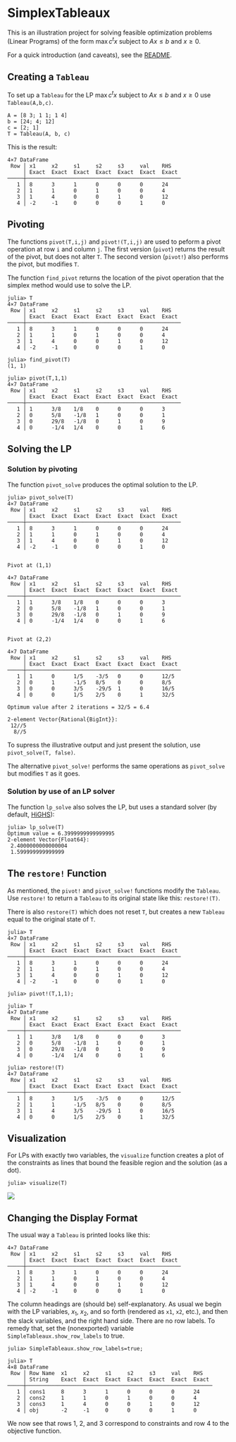 # SimplexTableaux

This is an illustration project for solving 
feasible optimization problems (Linear Programs) of the form 
$\max c^t x$ subject to $Ax ≤ b$ and $x \ge 0$.

For a quick introduction (and caveats), see the 
[README](https://github.com/scheinerman/SimpleTableaux.jl/blob/main/README.md).

## Creating a `Tableau`

To set up a `Tableau` for the LP $\max c^t x$ subject to $Ax ≤ b$ and $x \ge 0$ use `Tableau(A,b,c)`. 

```
A = [8 3; 1 1; 1 4]
b = [24; 4; 12]
c = [2; 1]
T = Tableau(A, b, c)
```
This is the result:
```
4×7 DataFrame
 Row │ x1     x2     s1     s2     s3     val    RHS   
     │ Exact  Exact  Exact  Exact  Exact  Exact  Exact 
─────┼─────────────────────────────────────────────────
   1 │ 8      3      1      0      0      0      24
   2 │ 1      1      0      1      0      0      4
   3 │ 1      4      0      0      1      0      12
   4 │ -2     -1     0      0      0      1      0
```

## Pivoting

The functions `pivot(T,i,j)` and `pivot!(T,i,j)` are used to peform a pivot operation at row `i` and column `j`. 
The first version (`pivot`) returns the result of the pivot, but does not alter `T`. 
The second version (`pivot!`) also performs the pivot, but modifies `T`.

The function `find_pivot` returns the location of the pivot operation that the simplex method would use to solve the LP.

```
julia> T
4×7 DataFrame
 Row │ x1     x2     s1     s2     s3     val    RHS   
     │ Exact  Exact  Exact  Exact  Exact  Exact  Exact 
─────┼─────────────────────────────────────────────────
   1 │ 8      3      1      0      0      0      24
   2 │ 1      1      0      1      0      0      4
   3 │ 1      4      0      0      1      0      12
   4 │ -2     -1     0      0      0      1      0

julia> find_pivot(T)
(1, 1)

julia> pivot(T,1,1)
4×7 DataFrame
 Row │ x1     x2     s1     s2     s3     val    RHS   
     │ Exact  Exact  Exact  Exact  Exact  Exact  Exact 
─────┼─────────────────────────────────────────────────
   1 │ 1      3/8    1/8    0      0      0      3
   2 │ 0      5/8    -1/8   1      0      0      1
   3 │ 0      29/8   -1/8   0      1      0      9
   4 │ 0      -1/4   1/4    0      0      1      6
```

## Solving the LP 

### Solution by pivoting

The function `pivot_solve` produces the optimal solution to the LP. 
```
julia> pivot_solve(T)
4×7 DataFrame
 Row │ x1     x2     s1     s2     s3     val    RHS   
     │ Exact  Exact  Exact  Exact  Exact  Exact  Exact 
─────┼─────────────────────────────────────────────────
   1 │ 8      3      1      0      0      0      24
   2 │ 1      1      0      1      0      0      4
   3 │ 1      4      0      0      1      0      12
   4 │ -2     -1     0      0      0      1      0


Pivot at (1,1)

4×7 DataFrame
 Row │ x1     x2     s1     s2     s3     val    RHS   
     │ Exact  Exact  Exact  Exact  Exact  Exact  Exact 
─────┼─────────────────────────────────────────────────
   1 │ 1      3/8    1/8    0      0      0      3
   2 │ 0      5/8    -1/8   1      0      0      1
   3 │ 0      29/8   -1/8   0      1      0      9
   4 │ 0      -1/4   1/4    0      0      1      6


Pivot at (2,2)

4×7 DataFrame
 Row │ x1     x2     s1     s2     s3     val    RHS   
     │ Exact  Exact  Exact  Exact  Exact  Exact  Exact 
─────┼─────────────────────────────────────────────────
   1 │ 1      0      1/5    -3/5   0      0      12/5
   2 │ 0      1      -1/5   8/5    0      0      8/5
   3 │ 0      0      3/5    -29/5  1      0      16/5
   4 │ 0      0      1/5    2/5    0      1      32/5

Optimum value after 2 iterations = 32/5 = 6.4

2-element Vector{Rational{BigInt}}:
 12//5
  8//5
```
To supress the illustrative output and just present the solution, use `pivot_solve(T, false)`.

The alternative `pivot_solve!` performs the same operations as `pivot_solve` but modifies `T` as it goes.

### Solution by use of an LP solver

The function `lp_solve` also solves the LP, but uses a standard solver (by default, [HiGHS](https://highs.dev/)):
```
julia> lp_solve(T)
Optimum value = 6.3999999999999995
2-element Vector{Float64}:
 2.4000000000000004
 1.599999999999999
```

## The `restore!` Function

As mentioned, the `pivot!` and `pivot_solve!` functions modify the `Tableau`. Use `restore!` to return a `Tableau` to its original state like this: `restore!(T)`. 

There is also `restore(T)` which does not reset `T`, but creates a new `Tableau` equal to the original state of `T`.

```
julia> T
4×7 DataFrame
 Row │ x1     x2     s1     s2     s3     val    RHS   
     │ Exact  Exact  Exact  Exact  Exact  Exact  Exact 
─────┼─────────────────────────────────────────────────
   1 │ 8      3      1      0      0      0      24
   2 │ 1      1      0      1      0      0      4
   3 │ 1      4      0      0      1      0      12
   4 │ -2     -1     0      0      0      1      0

julia> pivot!(T,1,1);

julia> T
4×7 DataFrame
 Row │ x1     x2     s1     s2     s3     val    RHS   
     │ Exact  Exact  Exact  Exact  Exact  Exact  Exact 
─────┼─────────────────────────────────────────────────
   1 │ 1      3/8    1/8    0      0      0      3
   2 │ 0      5/8    -1/8   1      0      0      1
   3 │ 0      29/8   -1/8   0      1      0      9
   4 │ 0      -1/4   1/4    0      0      1      6

julia> restore!(T)
4×7 DataFrame
 Row │ x1     x2     s1     s2     s3     val    RHS   
     │ Exact  Exact  Exact  Exact  Exact  Exact  Exact 
─────┼─────────────────────────────────────────────────
   1 │ 8      3      1/5    -3/5   0      0      12/5
   2 │ 1      1      -1/5   8/5    0      0      8/5
   3 │ 1      4      3/5    -29/5  1      0      16/5
   4 │ 0      0      1/5    2/5    0      1      32/5
```



## Visualization 

For LPs with exactly two variables, the `visualize` function creates a plot of the 
constraints as lines that bound the feasible region and the solution (as a dot).
```
julia> visualize(T)
```


![](visual.png)

## Changing the Display Format

The usual way a `Tableau` is printed looks like this:
```
4×7 DataFrame
 Row │ x1     x2     s1     s2     s3     val    RHS   
     │ Exact  Exact  Exact  Exact  Exact  Exact  Exact 
─────┼─────────────────────────────────────────────────
   1 │ 8      3      1      0      0      0      24
   2 │ 1      1      0      1      0      0      4
   3 │ 1      4      0      0      1      0      12
   4 │ -2     -1     0      0      0      1      0
```

The column headings are (should be) self-explanatory. As usual we begin with the LP variables, $x_1$, $x_2$, and so forth (rendered as `x1`, `x2`, etc.), and then the slack variables, and the right hand side. There are no row labels. To remedy that, set the (nonexported) variable `SimpleTableaux.show_row_labels` to true.
```
julia> SimpleTableaux.show_row_labels=true;

julia> T
4×8 DataFrame
 Row │ Row Name  x1     x2     s1     s2     s3     val    RHS   
     │ String    Exact  Exact  Exact  Exact  Exact  Exact  Exact 
─────┼───────────────────────────────────────────────────────────
   1 │ cons1     8      3      1      0      0      0      24
   2 │ cons2     1      1      0      1      0      0      4
   3 │ cons3     1      4      0      0      1      0      12
   4 │ obj       -2     -1     0      0      0      1      0
```
We now see that rows 1, 2, and 3 correspond to constraints and row 4 to the objective function. 